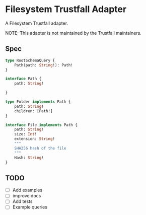 # Filesystem Trustfall Adapter

A Filesystem Trustfall adapter.

NOTE: This adapter is not maintained by the Trustfall maintainers.

## Spec

```graphql
type RootSchemaQuery {
    Path(path: String!): Path!
}

interface Path {
    path: String!

}

type Folder implements Path {
    path: String!
    children: [Path!]
}

interface File implements Path {
    path: String!
    size: Int!
    extension: String!
    """
    SHA256 hash of the file
    """
    Hash: String!
}
```

## TODO

- [ ] Add examples
- [ ] improve docs
- [ ] Add tests
- [ ] Example queries